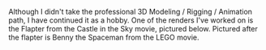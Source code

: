 Although I didn't take the professional 3D Modeling / Rigging / Animation path, I have continued it as a hobby. One of the renders I've worked on is the Flapter from the Castle in the Sky movie, pictured below. Pictured after the flapter is Benny the Spaceman from the LEGO movie.
